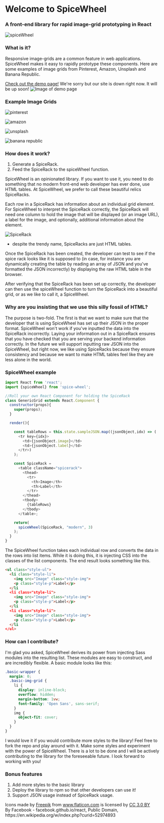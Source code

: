 # Welcome to SpiceWheel
### A front-end library for rapid image-grid prototyping in React
![spiceWheel](https://res.cloudinary.com/heab4q3lg/image/upload/h_600/v1496022931/spicewheel.jpg)

### What is it?

Responsive image-grids are a common feature in web applications. SpiceWheel makes it easy to rapidly prototype these components. Here are some examples of image grids from Pinterest, Amazon, Unsplash and Banana Republic.

[Check out the demo page!](https://lkrych.github.io/spicewheel/) We're sorry but our site is down right now. It will be up soon!
![Image of demo page](https://res.cloudinary.com/heab4q3lg/image/upload/v1496611597/Spicewheel-splash.png)

### Example Image Grids


![pinterest](https://res.cloudinary.com/heab4q3lg/image/upload/h_400/v1496024168/pinterest.png)


![amazon](https://res.cloudinary.com/heab4q3lg/image/upload/h_400/v1496024164/amazon.png)


![unsplash](https://res.cloudinary.com/heab4q3lg/image/upload/h_400/v1496024167/unsplash.png)


![banana republic](https://res.cloudinary.com/heab4q3lg/image/upload/h_400/v1496024167/br.png)

### How does it work?

1. Generate a SpiceRack.
2. Feed the SpiceRack to the spiceWheel function.

SpiceWheel is an opinionated library. If you want to use it, you need to do something that no modern front-end web developer has ever done, use HTML tables. At SpiceWheel, we prefer to call these beautiful relics SpiceRacks.

Each row in a SpiceRack has information about an individual grid element. For SpiceWheel to interpret the SpiceRack correctly, the SpiceRack will need one column to hold the image that will be displayed (or an image URL), a label for the image, and optionally, additional information about the element.

![SpiceRack](https://res.cloudinary.com/heab4q3lg/image/upload/v1496085498/spicerack.png)
* despite the trendy name, SpiceRacks are just HTML tables.

Once the SpiceRack has been created, the developer can test to see if the spice rack looks like it is supposed to (in case, for instance you are dynamically creating the table by reading an array of JSON and you've formatted the JSON incorrectly) by displaying the raw HTML table in the browser.

After verifying that the SpiceRack has been set up correctly, the developer can then use the spiceWheel function to turn the SpiceRack into a beautiful grid, or as we like to call it, a SpiceWheel.


### Why are you insisting that we use this silly fossil of HTML?

The purpose is two-fold. The first is that we want to make sure that the developer that is using SpiceWheel has set up their JSON in the proper format. SpiceWheel won't work if you've inputted the data into the SpiceRack incorrectly. Laying your information out in a SpiceRack ensures that you have checked that you are serving your backend information correctly. In the future we will support inputting raw JSON into the SpiceWheel, but right now, we like using SpiceRacks because they ensure consistency and because we want to make HTML tables feel like they are less alone in the world.

### SpiceWheel example

```JavaScript
import React from 'react';
import {spiceWheel} from 'spice-wheel';

//Roll your own React Component for holding the SpiceRack
class GenericGrid extends React.Component {
  constructor(props){
    super(props);
  }

  render(){

    const tableRows = this.state.sampleJSON.map((jsonObject,idx) => (
      <tr key={idx}>
        <td>{jsonObject.image}</td>
        <td>{jsonObject.label}</td>
      </tr>)
    );

    const SpiceRack =
      <table className="spicerack">
        <thead>
          <tr>
            <th>Image</th>
            <th>Label</th>
          </tr>
        </thead>
        <tbody>
          {tableRows}
        </tbody>
      </table>;

    return(
      spiceWheel(SpiceRack, "modern", 3)
    );
  }
}

```
The SpiceWheel function takes each individual row and converts the data in the rows into list items. While it is doing this, it is injecting CSS into the classes of the list components.  The end result looks something like this.

``` HTML
<ul class="style-ul">
  <li class="style-li">
    <img src="Image" class="style-img">
    <p class="style-p">Label</p>
  </li
  <li class="style-li">
    <img src="Image" class="style-img">
    <p class="style-p">Label</p>
  </li
  <li class="style-li">
    <img src="Image" class="style-img">
    <p class="style-p">Label</p>
  </li
</ul>
```
### How can I contribute?

I'm glad you asked, SpiceWheel derives its power from injecting Sass modules into the resulting list. These modules are easy to construct, and are incredibly flexible. A basic module looks like this:

```CSS
.basic-wrapper {
  margin: 0;
  .basic-img-grid {
    li {
      display: inline-block;
      overflow: hidden;
      margin-bottom: 1vw;
      font-family: 'Open Sans', sans-serif;
    }
    img {
      object-fit: cover;
    }
  }
}
```

I would love it if you would contribute more styles to the library! Feel free to fork the repo and play around with it. Make some styles and experiment with the power of SpiceWheel. There is a lot to be done and I will be actively contributing to the library for the foreseeable future. I look forward to working with you!


### Bonus features


1. Add more styles to the basic library
2. Deploy the library to npm so that other developers can use it!
3. Support JSON usage instead of SpiceRack usage.

<div>Icons made by <a href="http://www.freepik.com" title="Freepik">Freepik</a> from <a href="http://www.flaticon.com" title="Flaticon">www.flaticon.com</a> is licensed by <a href="http://creativecommons.org/licenses/by/3.0/" title="Creative Commons BY 3.0" target="_blank">CC 3.0 BY</a></div>
<div>By Facebook - facebook.github.io/react, Public Domain, https://en.wikipedia.org/w/index.php?curid=52974893</div>
